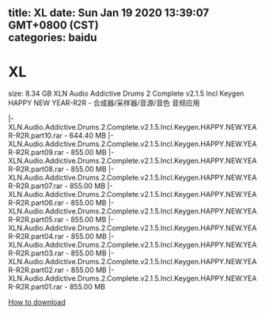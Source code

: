 
title: XL
date: Sun Jan 19 2020 13:39:07 GMT+0800 (CST)    
categories: baidu
---

# XL
size: 8.34 GB
 XLN Audio Addictive Drums 2 Complete v2.1.5 Incl Keygen HAPPY NEW YEAR-R2R - 合成器/采样器/音源/音色 音频应用
 
|- XLN.Audio.Addictive.Drums.2.Complete.v2.1.5.Incl.Keygen.HAPPY.NEW.YEAR-R2R.part10.rar - 644.40 MB
|- XLN.Audio.Addictive.Drums.2.Complete.v2.1.5.Incl.Keygen.HAPPY.NEW.YEAR-R2R.part09.rar - 855.00 MB
|- XLN.Audio.Addictive.Drums.2.Complete.v2.1.5.Incl.Keygen.HAPPY.NEW.YEAR-R2R.part08.rar - 855.00 MB
|- XLN.Audio.Addictive.Drums.2.Complete.v2.1.5.Incl.Keygen.HAPPY.NEW.YEAR-R2R.part07.rar - 855.00 MB
|- XLN.Audio.Addictive.Drums.2.Complete.v2.1.5.Incl.Keygen.HAPPY.NEW.YEAR-R2R.part06.rar - 855.00 MB
|- XLN.Audio.Addictive.Drums.2.Complete.v2.1.5.Incl.Keygen.HAPPY.NEW.YEAR-R2R.part05.rar - 855.00 MB
|- XLN.Audio.Addictive.Drums.2.Complete.v2.1.5.Incl.Keygen.HAPPY.NEW.YEAR-R2R.part04.rar - 855.00 MB
|- XLN.Audio.Addictive.Drums.2.Complete.v2.1.5.Incl.Keygen.HAPPY.NEW.YEAR-R2R.part03.rar - 855.00 MB
|- XLN.Audio.Addictive.Drums.2.Complete.v2.1.5.Incl.Keygen.HAPPY.NEW.YEAR-R2R.part02.rar - 855.00 MB
|- XLN.Audio.Addictive.Drums.2.Complete.v2.1.5.Incl.Keygen.HAPPY.NEW.YEAR-R2R.part01.rar - 855.00 MB

[How to download](https://bpcam.bemobtrk.com/go/2ceec3aa-1ca2-46d6-b9ff-aaa5c184517c?jno=4402)